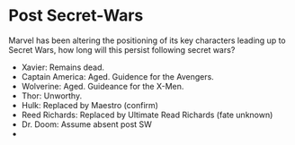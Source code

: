 # Post Secret-Wars

Marvel has been altering the positioning of its key characters leading up to Secret Wars, how long will this persist following secret wars?

- Xavier: Remains dead. 
- Captain America: Aged. Guidence for the Avengers.
- Wolverine: Aged.  Guideance for the X-Men.
- Thor: Unworthy.  
- Hulk: Replaced by Maestro (confirm)
- Reed Richards: Replaced by Ultimate Read Richards (fate unknown)
- Dr. Doom: Assume absent post SW
- 